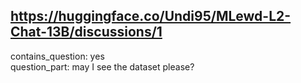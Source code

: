 ## https://huggingface.co/Undi95/MLewd-L2-Chat-13B/discussions/1

contains_question: yes  
question_part: may I see the dataset please?